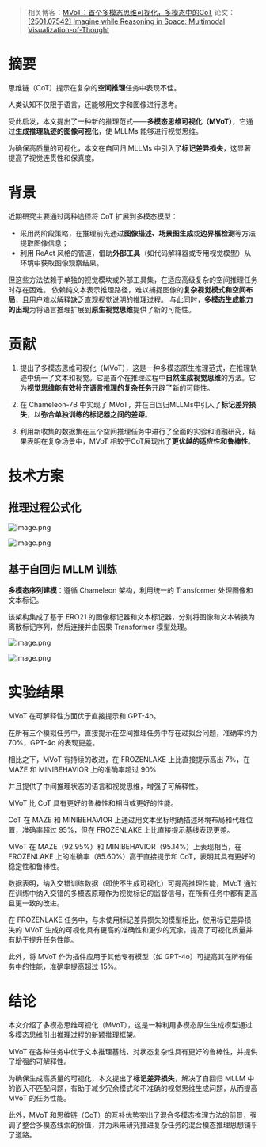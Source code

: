 > 相关博客：[MVoT：首个多模态思维可视化，多模态中的CoT](https://mp.weixin.qq.com/s/r0Bn2EUwefIe_T2aTPGhgA)
> 论文：[[2501.07542] Imagine while Reasoning in Space: Multimodal Visualization-of-Thought](https://arxiv.org/abs/2501.07542)


# 摘要

思维链（CoT）提示在复杂的**空间推理**任务中表现不佳。

人类认知不仅限于语言，还能够用文字和图像进行思考。

受此启发，本文提出了一种新的推理范式——**多模态思维可视化（MVoT）**，它通过**生成推理轨迹的图像可视化**，使 MLLMs 能够进行视觉思维。

为确保高质量的可视化，本文在自回归 MLLMs 中引入了**标记差异损失**，这显著提高了视觉连贯性和保真度。

# 背景

近期研究主要通过两种途径将 CoT 扩展到多模态模型：
* 采用两阶段策略，在推理前先通过**图像描述、场景图生成**或**边界框检测**等方法提取图像信息；
* 利用 ReAct 风格的管道，借助**外部工具**（如代码解释器或专用视觉模型）从环境中获取图像观察结果。

但这些方法依赖于单独的视觉模块或外部工具集，在适应高级复杂的空间推理任务时存在困难。
依赖纯文本表示推理路径，难以捕捉图像的**复杂视觉模式和空间布局**，且用户难以解释缺乏直观视觉说明的推理过程。
与此同时，**多模态生成能力的出现**为将语言推理扩展到**原生视觉思维**提供了新的可能性。

# 贡献

1. 提出了多模态思维可视化（MVoT），这是一种多模态原生推理范式，在推理轨迹中统一了文本和视觉。它是首个在推理过程中**自然生成视觉思维**的方法。它为**视觉思维能有效补充语言推理的复杂任务**开辟了新的可能性。
    
2. 在 Chameleon-7B 中实现了 MVoT，并在自回归MLLMs中引入了**标记差异损失**，以**弥合单独训练的标记器之间的差距**。
    
3. 利用新收集的数据集在三个空间推理任务中进行了全面的实验和消融研究，结果表明在复杂场景中，MVoT 相较于CoT展现出了**更优越的适应性和鲁棒性**。

# 技术方案

## 推理过程公式化

![image.png](https://youki-1330066034.cos.ap-guangzhou.myqcloud.com/machine-learning/202503141015348.png)

![image.png](https://youki-1330066034.cos.ap-guangzhou.myqcloud.com/machine-learning/202503141022607.png)

## 基于自回归 MLLM 训练

**多模态序列建模**：遵循 Chameleon 架构，利用统一的 Transformer 处理图像和文本标记。

该架构集成了基于 ERO21 的图像标记器和文本标记器，分别将图像和文本转换为离散标记序列，然后连接并由因果 Transformer 模型处理。

![image.png](https://youki-1330066034.cos.ap-guangzhou.myqcloud.com/machine-learning/202503141024900.png)

![image.png](https://youki-1330066034.cos.ap-guangzhou.myqcloud.com/machine-learning/202503141025294.png)

# 实验结果

MVoT 在可解释性方面优于直接提示和 GPT-4o。

在所有三个模拟任务中，直接提示在空间推理任务中存在过拟合问题，准确率约为 70%，GPT-4o 的表现更差。

相比之下，MVoT 有持续的改进，在 FROZENLAKE 上比直接提示高出 7%，在 MAZE 和 MINIBEHAVIOR 上的准确率超过 90%

并且提供了中间推理状态的语言和视觉思维，增强了可解释性。

MVoT 比 CoT 具有更好的鲁棒性和相当或更好的性能。

CoT 在 MAZE 和 MINIBEHAVIOR 上通过用文本坐标明确描述环境布局和代理位置，准确率超过 95%，但在 FROZENLAKE 上比直接提示基线表现更差。

MVoT 在 MAZE（92.95%）和 MINIBEHAVIOR（95.14%）上表现相当，在 FROZENLAKE 上的准确率（85.60%）高于直接提示和 CoT，表明其具有更好的稳定性和鲁棒性。

数据表明，纳入交错训练数据（即使不生成可视化）可提高推理性能，MVoT 通过在训练中纳入交错的多模态原理作为视觉标记的监督信号，在所有任务中都有更高且更一致的改进。

在 FROZENLAKE 任务中，与未使用标记差异损失的模型相比，使用标记差异损失的 MVoT 生成的可视化具有更高的准确性和更少的冗余，提高了可视化质量并有助于提升任务性能。

此外，将 MVoT 作为插件应用于其他专有模型（如 GPT-4o）可提高其在所有任务中的性能，准确率提高超过 15%。

# 结论

本文介绍了多模态思维可视化（MVoT），这是一种利用多模态原生生成模型通过多模态思维引出推理过程的新颖推理框架。

MVoT 在各种任务中优于文本推理基线，对状态复杂性具有更好的鲁棒性，并提供了增强的可解释性。

为确保生成高质量的可视化，本文提出了**标记差异损失**，解决了自回归 MLLM 中的嵌入不匹配问题，有助于减少冗余模式和不准确的视觉思维生成问题，从而提高 MVoT 的任务性能。

此外，MVoT 和思维链（CoT）的互补优势突出了混合多模态推理方法的前景，强调了整合多模态线索的价值，并为未来研究推进复杂任务的混合模态推理思想铺平了道路。